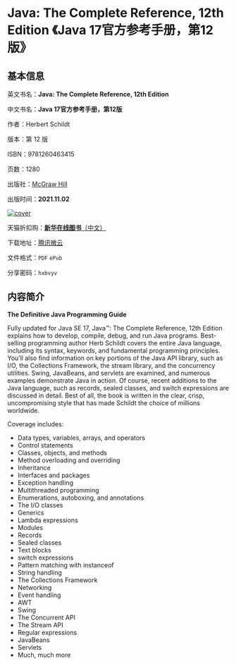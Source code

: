 # Java: The Complete Reference, 12th Edition 《Java 17官方参考手册，第12版》

## 基本信息

英文书名：**Java: The Complete Reference, 12th Edition**

中文书名：**Java 17官方参考手册，第12版**

作者：Herbert Schildt

版本：第 12 版

ISBN：9781260463415

页数：1280

出版社：[McGraw Hill](https://www.mhprofessional.com/9781260463415-usa-java-the-complete-reference-twelfth-edition-group)

出版时间：**2021.11.02**

<a title="点击购买正版纸质图书" target="_blank" href="https://s.click.taobao.com/0p16qXu">
<img :src="$withBase('/images/java_the_complete_reference_12th_edition.jpg')" alt="cover">
</a>

天猫折扣购：[**新华在线图书**（中文）](https://s.click.taobao.com/0p16qXu)

下载地址：[腾讯微云](https://share.weiyun.com/QaVyQeuC)

文件格式：`PDF` `ePub`

分享密码：`hxbvyv`

## 内容简介

**The Definitive Java Programming Guide**

Fully updated for Java SE 17, Java™: The Complete Reference, 12th Edition explains how to develop, compile, debug, and run Java programs. Best-selling programming author Herb Schildt covers the entire Java language, including its syntax, keywords, and fundamental programming principles. You’ll also find information on key portions of the Java API library, such as I/O, the Collections Framework, the stream library, and the concurrency utilities. Swing, JavaBeans, and servlets are examined, and numerous examples demonstrate Java in action. Of course, recent additions to the Java language, such as records, sealed classes, and switch expressions are discussed in detail. Best of all, the book is written in the clear, crisp, uncompromising style that has made Schildt the choice of millions worldwide.

Coverage includes:

- Data types, variables, arrays, and operators
- Control statements
- Classes, objects, and methods
- Method overloading and overriding
- Inheritance
- Interfaces and packages
- Exception handling
- Multithreaded programming
- Enumerations, autoboxing, and annotations
- The I/O classes
- Generics
- Lambda expressions
- Modules
- Records
- Sealed classes
- Text blocks
- switch expressions
- Pattern matching with instanceof
- String handling
- The Collections Framework
- Networking
- Event handling
- AWT
- Swing
- The Concurrent API
- The Stream API
- Regular expressions
- JavaBeans
- Servlets
- Much, much more